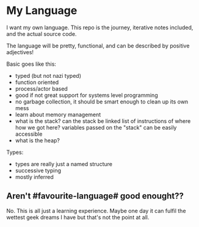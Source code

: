 # My Language

I want my own language. This repo is the journey, iterative notes included,
and the actual source code.

The language will be pretty, functional, and can be described by positive
adjectives!

Basic goes like this:
 - typed (but not nazi typed)
 - function oriented
 - process/actor based
 - good if not great support for systems level programming
 - no garbage collection, it should be smart enough to clean up its own mess
  - learn about memory management
   - what is the stack? can the stack be linked list of instructions of where
     how we got here? variables passed on the "stack" can be easily accessible
   - what is the heap?

Types:
 - types are really just a named structure
 - successive typing
 - mostly inferred


## Aren't #favourite-language# good enought??

No. This is all just a learning experience. Maybe one day it can fulfil the
wettest geek dreams I have but that's not the point at all.
